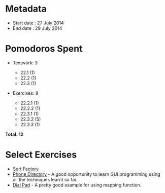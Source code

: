 Metadata
=========

- Start date : 27 July 2014
- End date : 29 July 2014

Pomodoros Spent
===============

- Textwork: 3
  - 22.1 (1)
  - 22.2 (1)
  - 22.3 (1)

- Exercises: 9
  - 22.2.1 (1)
  - 22.2.2 (1)
  - 22.3.1 (1)
  - 22.3.2 (5)
  - 22.3.3 (1)

**Total: 12**

Select Exercises
================
- [Sort Factory](http://htdp.org/2003-09-26/Book/curriculum-Z-H-28.html#node_thm_22.2.2)
- [Phone Directory](http://htdp.org/2003-09-26/Book/curriculum-Z-H-28.html#node_thm_22.3.2) - A good opportunity to learn GUI programming using all the techniques learnt so far.
- [Dial Pad](http://htdp.org/2003-09-26/Book/curriculum-Z-H-28.html#node_thm_22.3.3) - A pretty good example for using mapping function.